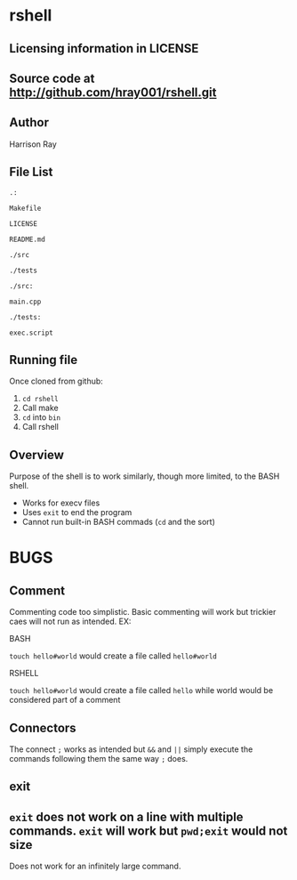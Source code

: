 rshell
======

Licensing information in LICENSE
---
Source code at http://github.com/hray001/rshell.git
---

Author
---
Harrison Ray

File List
---
```
.:

Makefile

LICENSE

README.md

./src

./tests
```
```
./src:

main.cpp
```
```
./tests:

exec.script
```

Running file
---
Once cloned from github:

1. `cd rshell`
2. Call make
3. `cd` into `bin`
4. Call rshell

Overview
---
Purpose of the shell is to work similarly, though more limited, to the BASH shell.

* Works for execv files
* Uses `exit` to end the program
* Cannot run built-in BASH commads (`cd` and the sort)

BUGS
===
Comment
------
Commenting code too simplistic. Basic commenting will work but trickier caes will not run as intended. EX:

BASH 

`touch hello#world`
 would create a file called `hello#world`

RSHELL

`touch hello#world`
 would create a file called `hello` while world would be considered part of a comment

Connectors
------
The connect `;` works as intended but `&&` and `||` simply execute the commands following them the same way `;` does. 

exit
------
`exit` does not work on a line with multiple commands. `exit` will work but `pwd;exit` would not
size
------
Does not work for an infinitely large command.

